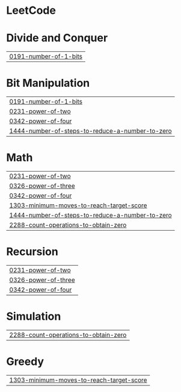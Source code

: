 # LeetCode


# Divide and Conquer
|  |
| ------- |
| [0191-number-of-1-bits](https://github.com/MafKamRAN/LeetCode/tree/master/0191-number-of-1-bits) |
# Bit Manipulation
|  |
| ------- |
| [0191-number-of-1-bits](https://github.com/MafKamRAN/LeetCode/tree/master/0191-number-of-1-bits) |
| [0231-power-of-two](https://github.com/MafKamRAN/LeetCode/tree/master/0231-power-of-two) |
| [0342-power-of-four](https://github.com/MafKamRAN/LeetCode/tree/master/0342-power-of-four) |
| [1444-number-of-steps-to-reduce-a-number-to-zero](https://github.com/MafKamRAN/LeetCode/tree/master/1444-number-of-steps-to-reduce-a-number-to-zero) |
# Math
|  |
| ------- |
| [0231-power-of-two](https://github.com/MafKamRAN/LeetCode/tree/master/0231-power-of-two) |
| [0326-power-of-three](https://github.com/MafKamRAN/LeetCode/tree/master/0326-power-of-three) |
| [0342-power-of-four](https://github.com/MafKamRAN/LeetCode/tree/master/0342-power-of-four) |
| [1303-minimum-moves-to-reach-target-score](https://github.com/MafKamRAN/LeetCode/tree/master/1303-minimum-moves-to-reach-target-score) |
| [1444-number-of-steps-to-reduce-a-number-to-zero](https://github.com/MafKamRAN/LeetCode/tree/master/1444-number-of-steps-to-reduce-a-number-to-zero) |
| [2288-count-operations-to-obtain-zero](https://github.com/MafKamRAN/LeetCode/tree/master/2288-count-operations-to-obtain-zero) |
# Recursion
|  |
| ------- |
| [0231-power-of-two](https://github.com/MafKamRAN/LeetCode/tree/master/0231-power-of-two) |
| [0326-power-of-three](https://github.com/MafKamRAN/LeetCode/tree/master/0326-power-of-three) |
| [0342-power-of-four](https://github.com/MafKamRAN/LeetCode/tree/master/0342-power-of-four) |
# Simulation
|  |
| ------- |
| [2288-count-operations-to-obtain-zero](https://github.com/MafKamRAN/LeetCode/tree/master/2288-count-operations-to-obtain-zero) |
# Greedy
|  |
| ------- |
| [1303-minimum-moves-to-reach-target-score](https://github.com/MafKamRAN/LeetCode/tree/master/1303-minimum-moves-to-reach-target-score) |